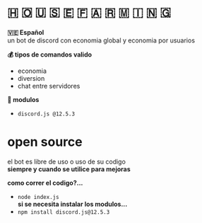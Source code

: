 # 🇭 🇴 🇺 🇸 🇪   🇫 🇦 🇷 🇲 🇮 🇳 🇬

**🇻🇪 Español** \
un bot de discord con economia global y economia por usuarios

**💰 tipos de comandos valido**
 - economia
 - diversion
 - chat entre servidores

**📅 modulos**
 - `discord.js @12.5.3`

# open source
el bot es libre de uso o uso de su codigo \
__**siempre y cuando se utilice para mejoras**__

**como correr el codigo?...**
- `node index.js` \
**si se necesita instalar los modulos...**
- `npm install discord.js@12.5.3`

